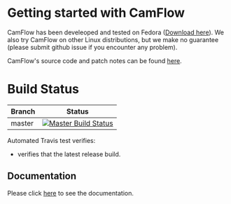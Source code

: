# Getting started with CamFlow

CamFlow has been develeoped and tested on Fedora ([Download here](https://getfedora.org/)).
We also try CamFlow on other Linux distributions, but we make no guarantee (please submit github issue if you encounter any problem).

CamFlow's source code and patch notes can be found [here](https://github.com/camflow/camflow-dev).

# Build Status

| Branch | Status                                                                                  |
|--------|-----------------------------------------------------------------------------------------|
| master | [![Master Build Status](https://api.travis-ci.org/CamFlow/camflow-install.svg)](https://travis-ci.org/CamFlow/camflow-install/branches)  |

Automated Travis test verifies:
- verifies that the latest release build.

## Documentation

Please click [here](https://github.com/camflow/documentation) to see the documentation.
